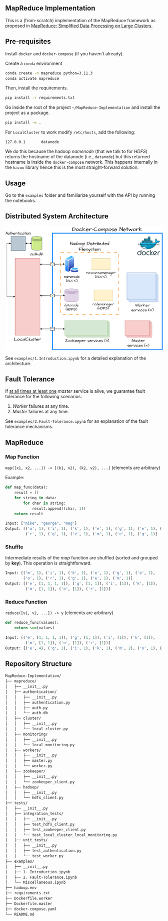 ## MapReduce Implementation

This is a (from-scratch) implementation of the MapReduce framework as proposed in [MapReduce: Simplified Data Processing on Large Clusters](https://static.googleusercontent.com/media/research.google.com/el//archive/mapreduce-osdi04.pdf).

## Pre-requisites

Install `docker` and `docker-compose` (if you haven't already).

Create a `conda` environment

```bash
conda create -n mapreduce python=3.11.3
conda activate mapreduce
```

Then, install the requirements.

```bash
pip install -r requirements.txt
```

Go inside the root of the project `~/MapReduce-Implementation` and install the project as a package.

```bash
pip install -e .
```

For `LocalCluster` to work modify `/etc/hosts`, add the following:
```
127.0.0.1       datanode
```
We do this because the hadoop *namenode* (that we talk to for *HDFS*) returns the hostname of the
datanode (i.e., `datanode`) but this returned hostname is inside the `docker-compose` network. 
This happens internally in the `kazoo` library hence this is the most straight-forward solution.

## Usage

Go to the `examples` folder and familiarize yourself with the API by running the notebooks.

## Distributed System Architecture

![Architecture](examples/images/docker_compose.png)

See `examples/1.Introduction.ipynb` for a detailed explanation of the architecture.

## Fault Tolerance

If <ins>at all times at least one</ins> *master* service is alive, we guarantee fault tolerance for the following scenarios:
1. *Worker* failures at any time.
2. *Master* failures at any time.

See `examples/2.Fault-Tolerance.ipynb` for an explanation of the fault tolerance mechanisms.

## MapReduce

### Map Function

`map([x1, x2, ...]) -> [(k1, v2), (k2, v2), ...]` (elements are arbitrary)

Example:
```python
def map_func(data):
    result = []
    for string in data:
        for char in string:
            result.append((char, 1))
    return result
```

```python
Input: ["mike", "george", "meg"]
Output: [('m', 1), ('i', 1), ('k', 1), ('e', 1), ('g', 1), ('e', 1), ('o', 1),
         ('r', 1), ('g', 1), ('e', 1), ('m', 1), ('e', 1), ('g', 1)]
```

### Shuffle
Intermediate results of the *map* function are shuffled (sorted and grouped by **key**). This operation is straightforward.
```python
Input: [('m', 1), ('i', 1), ('k', 1), ('e', 1), ('g', 1), ('e', 1),
        ('o', 1), ('r', 1), ('g', 1), ('e', 1), ('m', 1)]
Output: [('e', [1, 1, 1, 1]), ('g', [1, 1]), ('i', [1]), ('k', [1]),
         ('m', [1, 1]), ('o', [1]), ('r', [1])]
```


### Reduce Function
`reduce([v1, v2, ...]) -> y` (elements are arbitrary)

```python
def reduce_func(values):
    return sum(values)
```
```python
Input: [('e', [1, 1, 1, 1]), ('g', [1, 1]), ('i', [1]), ('k', [1]),
         ('m', [1, 1]), ('o', [1]), ('r', [1])]
Output: [('e', 4), ('g', 2), ('i', 1), ('k', 1), ('m', 2), ('o', 1), ('r', 1)]
```

## Repository Structure
```markdown
MapReduce-Implementation/
├── mapreduce/
│   ├── __init__.py
│   ├── authentication/
│   │   ├── __init__.py
│   │   ├── authentication.py
│   │   ├── auth.py
│   │   └── auth.db
│   ├── cluster/
│   │   ├── __init__.py
│   │   └── local_cluster.py
│   ├── monitoring/
│   │   ├── __init__.py
│   │   └── local_monitoring.py
│   ├── workers/
│   │   ├── __init__.py
│   │   ├── master.py
│   │   └── worker.py
│   ├── zookeeper/
│   │   ├── __init__.py
│   │   └── zookeeper_client.py
│   ├── hadoop/
│   │   ├── __init__.py
│   │   └── hdfs_client.py
├── tests/
│   ├── __init__.py
│   ├── integration_tests/
│   │   ├── __init__.py
│   │   ├── test_hdfs_client.py
│   │   ├── test_zookeeper_client.py
│   │   └── test_local_cluster_local_monitoring.py
│   ├── unit_tests/
│   │   ├── __init__.py
│   │   ├── test_authentication.py
│   │   └── test_worker.py
├── examples/
│   ├── __init__.py
│   ├── 1. Introduction.ipynb
│   ├── 2. Fault-Tolerance.ipynb
│   └── Miscellaneous.ipynb
├── hadoop.env
├── requirements.txt
├── Dockerfile.worker
├── Dockerfile.master
├── docker-compose.yaml
└── README.md
```